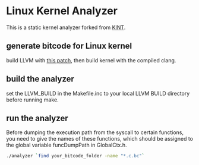 # Linux Kernel Analyzer

This is a static kernel analyzer forked from [KINT](https://github.com/CRYPTOlab/kint).

## generate bitcode for Linux kernel
build LLVM with [this patch](https://github.com/Markakd/LLVM-O0-BitcodeWriter), then build kernel with the compiled clang.

## build the analyzer
set the LLVM_BUILD in the Makefile.inc to your local LLVM BUILD directory before running make.

## run the analyzer
Before dumping the execution path from the syscall to certain functions, you need to give the names of these functions, which should be assigned to the global variable funcDumpPath in GlobalCtx.h.

```bash
./analyzer `find your_bitcode_folder -name "*.c.bc"` 
```
